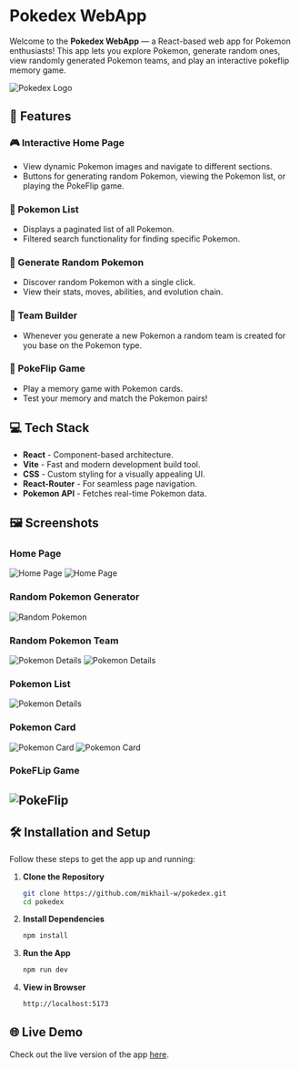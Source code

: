 # Pokedex WebApp

Welcome to the **Pokedex WebApp** — a React-based web app for Pokemon
enthusiasts! This app lets you explore Pokemon, generate random ones, view
randomly generated Pokemon teams, and play an interactive pokeflip memory game.

![Pokedex Logo](./src/assets/images/pokemon/pokedex.png)

## 🚀 Features

### 🎮 Interactive Home Page

- View dynamic Pokemon images and navigate to different sections.
- Buttons for generating random Pokemon, viewing the Pokemon list, or playing
  the PokeFlip game.

### 📖 Pokemon List

- Displays a paginated list of all Pokemon.
- Filtered search functionality for finding specific Pokemon.

### 🔄 Generate Random Pokemon

- Discover random Pokemon with a single click.
- View their stats, moves, abilities, and evolution chain.

### 🧩 Team Builder

- Whenever you generate a new Pokemon a random team is created for you base on
  the Pokemon type.

### 🎲 PokeFlip Game

- Play a memory game with Pokemon cards.
- Test your memory and match the Pokemon pairs!

## 💻 Tech Stack

- **React** - Component-based architecture.
- **Vite** - Fast and modern development build tool.
- **CSS** - Custom styling for a visually appealing UI.
- **React-Router** - For seamless page navigation.
- **Pokemon API** - Fetches real-time Pokemon data.

## 🖼 Screenshots

### Home Page

![Home Page](./src/assets/images/screenshots/home.png)
![Home Page](./src/assets/images/screenshots/home-dark.png)

### Random Pokemon Generator

![Random Pokemon](./src/assets/images/screenshots/random.png)

### Random Pokemon Team

![Pokemon Details](./src/assets/images/screenshots/team.png)
![Pokemon Details](./src/assets/images/screenshots/team-back.png)

### Pokemon List

![Pokemon Details](./src/assets/images/screenshots/list.png)

### Pokemon Card

![Pokemon Card](./src/assets/images/screenshots/card.png)
![Pokemon Card](./src/assets/images/screenshots/card-extended.png)

### PokeFLip Game

## ![PokeFlip](./src/assets/images/screenshots/flip.png)

## 🛠 Installation and Setup

Follow these steps to get the app up and running:

1. **Clone the Repository**
   ```bash
   git clone https://github.com/mikhail-w/pokedex.git
   cd pokedex
   ```
2. **Install Dependencies**
   ```bash
   npm install
   ```
3. **Run the App**
   ```bash
   npm run dev
   ```
4. **View in Browser**
   ```bash
   http://localhost:5173
   ```

## 🌐 Live Demo

Check out the live version of the app
[here](https://mikhail-w.github.io/pokedex/#/).
